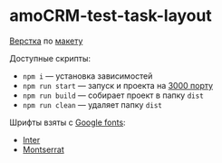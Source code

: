 # amoCRM-test-task-layout

[Верстка]() по [макету](https://www.figma.com/file/XCumqL9ZTG2h2BXpSbhaAG/%D0%A2%D0%B5%D1%81%D1%82%D0%BE%D0%B2%D0%BE%D0%B5-Front-end-%D0%9D%D0%BE%D1%8F%D0%B1%D1%80%D1%8C'23?type=design&mode=design&t=Ic40eggB49uUNtfq-1)

Доступные скрипты:

- `npm i` — установка зависимостей
- `npm run start` — запуск и проекта на [3000 порту](http://localhost:3000/)
- `npm run build` — собирает проект в папку `dist`
- `npm run clean` — удаляет папку `dist`

Шрифты взяты с [Google fonts](https://fonts.google.com/):

- [Inter](https://fonts.google.com/specimen/Inter)
- [Montserrat](https://fonts.google.com/specimen/Montserrat)
